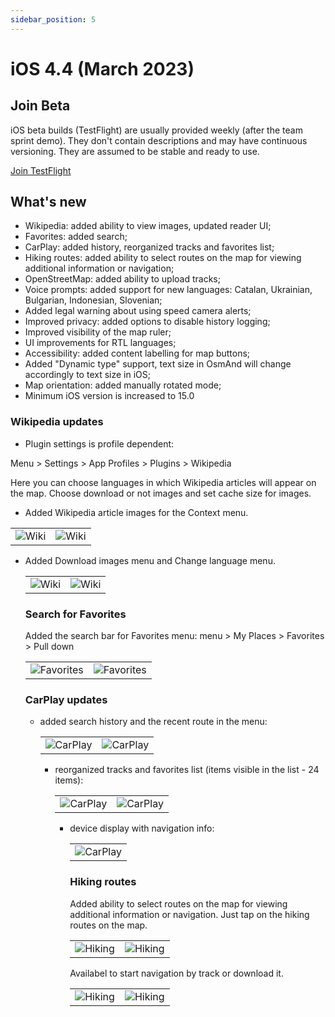 ```yaml
---
sidebar_position: 5
---
```


# iOS 4.4 (March 2023)

## Join Beta

iOS beta builds (TestFlight) are usually provided weekly (after the team sprint demo). They don't contain descriptions and may have continuous versioning. They are assumed to be stable and ready to use.  

<div>
  <a class="button button--active" href="https://testflight.apple.com/join/7poGNCKy">Join TestFlight</a>
</div>

## What's new

 * Wikipedia: added ability to view images, updated reader UI;
 * Favorites: added search;
 * CarPlay: added history, reorganized tracks and favorites list;
 * Hiking routes: added ability to select routes on the map for viewing additional information or navigation;
 * OpenStreetMap: added ability to upload tracks;
 * Voice prompts: added support for new languages: Catalan, Ukrainian, Bulgarian, Indonesian, Slovenian;
 * Added legal warning about using speed camera alerts;
 * Improved privacy: added options to disable history logging;
 * Improved visibility of the map ruler;
 * UI improvements for RTL languages;
 * Accessibility: added content labelling for map buttons;
 * Added "Dynamic type" support, text size in OsmAnd will change accordingly to text size in iOS;
 * Map orientation: added manually rotated mode;
 * Minimum iOS version is increased to 15.0 


### Wikipedia updates

 - Plugin settings is profile dependent:

  Menu > Settings > App Profiles > Plugins > Wikipedia

  Here you can choose languages in which Wikipedia articles will appear on the map. Choose download or not images and set cache size for images.

- Added Wikipedia article images for the Context menu.
  
 <table class="blogimage">
   <tr>
    <td><img src={require('@site/blog/2023-03-13-ios-4-4/wiki_ios.png').default} alt="Wiki"/></td>
    <td><img src={require('@site/blog/2023-03-13-ios-4-4/wiki_ios_1.png').default} alt="Wiki"/></td>
    </tr>
 </table> 
 
- Added Download images menu and Change language menu.

  <table class="blogimage">
   <tr>
    <td><img src={require('@site/blog/2023-03-13-ios-4-4/wiki_ios_2.png').default} alt="Wiki"/></td>
    <td><img src={require('@site/blog/2023-03-13-ios-4-4/wiki_ios_3.png').default} alt="Wiki"/></td>
    </tr>
 </table> 

### Search for Favorites

Added the search bar for Favorites menu: menu > My Places > Favorites > Pull down

  <table class="blogimage">
   <tr>
    <td><img src={require('@site/blog/2023-03-13-ios-4-4/favorites_search.png').default} alt="Favorites"/></td>
    <td><img src={require('@site/blog/2023-03-13-ios-4-4/favorites_search_1.png').default} alt="Favorites"/></td>
    </tr>
 </table> 


### CarPlay updates

- added search history and the recent route in the menu:

  <table class="blogimage">
   <tr>
    <td><img src={require('@site/blog/2023-03-13-ios-4-4/car_play.png').default} alt="CarPlay"/></td>
    <td><img src={require('@site/blog/2023-03-13-ios-4-4/car_play_1.png').default} alt="CarPlay"/></td>
    </tr>
 </table> 

- reorganized tracks and favorites list (items visible in the list - 24 items):

  <table class="blogimage">
   <tr>
    <td><img src={require('@site/blog/2023-03-13-ios-4-4/car_play_2.png').default} alt="CarPlay"/></td>
    <td><img src={require('@site/blog/2023-03-13-ios-4-4/car_play_3.png').default} alt="CarPlay"/></td>
    </tr>
 </table> 

- device display with navigation info:

  <table class="blogimage">
   <tr>
    <td><img src={require('@site/blog/2023-03-13-ios-4-4/car_play_4.png').default} alt="CarPlay"/></td>
    </tr>
 </table> 




### Hiking routes

Added ability to select routes on the map for viewing additional information or navigation. Just tap on the hiking routes on the map.

  <table class="blogimage">
   <tr>
    <td><img src={require('@site/blog/2023-03-13-ios-4-4/hiking.png').default} alt="Hiking"/></td>
    <td><img src={require('@site/blog/2023-03-13-ios-4-4/hiking_1.png').default} alt="Hiking"/></td>
    </tr>
 </table> 

Availabel to start navigation by track or download it.

  <table class="blogimage">
   <tr>
    <td><img src={require('@site/blog/2023-03-13-ios-4-4/hiking_2.png').default} alt="Hiking"/></td>
    <td><img src={require('@site/blog/2023-03-13-ios-4-4/hiking_3.png').default} alt="Hiking"/></td>
    </tr>
 </table> 
